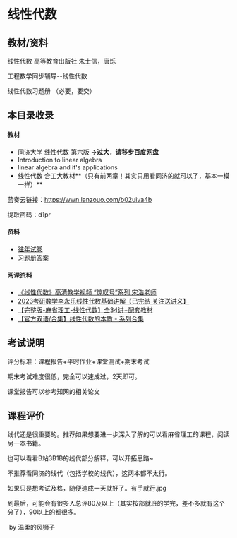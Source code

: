 # 线性代数

## 教材/资料

线性代数 高等教育出版社 朱士信，唐烁

工程数学同步辅导--线性代数

线性代数习题册 （必要，要交）



## 本目录收录

#### 教材

- 同济大学 线性代数 第六版 **->过大，请移步百度网盘**
- Introduction to linear algebra
- linear algebra and it's applications
- 线性代数 合工大教材**（只有前两章！其实只用看同济的就可以了，基本一模一样）**

蓝奏云链接：https://wwn.lanzouo.com/b02uiva4b

提取密码：d1pr

#### 资料

- [往年试卷](https://github.com/sunshineclover/HFUT-EISAT-CoursesData/tree/main/%E6%95%99%E6%9D%90%E8%B5%84%E6%96%99%E6%95%B4%E7%90%86/%E5%A4%A7%E4%B8%80%E4%B8%8B/%E7%BA%BF%E6%80%A7%E4%BB%A3%E6%95%B0/%E8%AF%95%E5%8D%B7)
- [习题册答案](https://github.com/sunshineclover/HFUT-EISAT-CoursesData/tree/main/%E6%95%99%E6%9D%90%E8%B5%84%E6%96%99%E6%95%B4%E7%90%86/%E5%A4%A7%E4%B8%80%E4%B8%8B/%E7%BA%BF%E6%80%A7%E4%BB%A3%E6%95%B0/%E4%B9%A0%E9%A2%98%E7%AD%94%E6%A1%88)

#### 网课资料

- [《线性代数》高清教学视频 “惊叹号”系列 宋浩老师](https://www.bilibili.com/video/BV1aW411Q7x1?from=search&seid=8059903167615484121&spm_id_from=333.337.0.0)
- [2023考研数学李永乐线性代数基础讲解【已完结 关注送讲义】](https://www.bilibili.com/video/BV15a41127vC?from=search&seid=8059903167615484121&spm_id_from=333.337.0.0)
- [【完整版-麻省理工-线性代数】全34讲+配套教材](https://www.bilibili.com/video/BV1ix411f7Yp?from=search&seid=8059903167615484121&spm_id_from=333.337.0.0)
- [【官方双语/合集】线性代数的本质 - 系列合集](https://www.bilibili.com/video/BV1ys411472E?spm_id_from=333.999.0.0)



## 考试说明

评分标准：课程报告+平时作业+课堂测试+期末考试

期末考试难度很低，完全可以速成过，2天即可。

课堂报告可以参考知网的相关论文



## 课程评价

线代还是很重要的。推荐如果想要进一步深入了解的可以看麻省理工的课程，阅读另一本书籍。

也可以看看B站3B1B的线代部分解释，可以开拓思路~

不推荐看同济的线代（包括学校的线代），这两本都不太行。

如果只是想考试及格，随便速成一天就好了。有手就行.jpg

到最后，可能会有很多人总评80及以上（其实按部就班的学完，差不多就有这个分了），90以上的都很多。



​																																													by 温柔的风狮子

